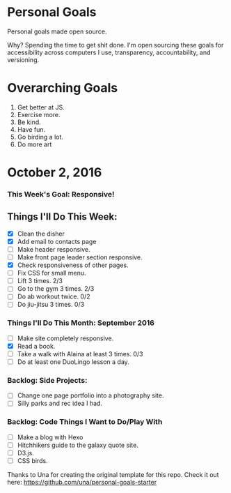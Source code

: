Personal Goals
==============

Personal goals made open source.

Why? Spending the time to get shit done. I'm open sourcing these goals for accessibility across computers I use, transparency, accountability, and versioning.

# Overarching Goals

1. Get better at JS.
2. Exercise more.
3. Be kind.
4. Have fun.
5. Go birding a lot.
6. Do more art

# October 2, 2016

### This Week's Goal: Responsive!

## Things I'll Do This Week:

- [x] Clean the disher
- [x] Add email to contacts page
- [ ] Make header responsive.
- [ ] Make front page leader section responsive.
- [x] Check responsiveness of other pages.
- [ ] Fix CSS for small menu.
- [ ] Lift 3 times.  2/3
- [ ] Go to the gym 3 times. 2/3
- [ ] Do ab workout twice. 0/2
- [ ] Do jiu-jitsu 3 times. 0/3

### Things I'll Do This Month: September 2016

- [ ] Make site completely responsive.
- [x] Read a book.
- [ ] Take a walk with Alaina at least 3 times. 0/3
- [ ] Do at least one DuoLingo lesson a day.

### Backlog: Side Projects:

- [ ] Change one page portfolio into a photography site.
- [ ] Silly parks and rec idea I had.

### Backlog: Code Things I Want to Do/Play With

- [ ] Make a blog with Hexo
- [ ] Hitchhikers guide to the galaxy quote site.
- [ ] D3.js.
- [ ] CSS birds.

Thanks to Una for creating the original template for this repo. Check it out here: https://github.com/una/personal-goals-starter